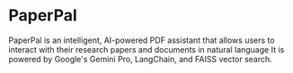 # PaperPal
PaperPal is an intelligent, AI-powered PDF assistant that allows users to interact with their research papers and documents in natural language It is  powered by Google's Gemini Pro, LangChain, and FAISS vector search.

